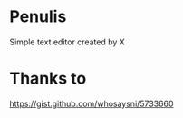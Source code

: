 # Penulis
Simple text editor created by X






# Thanks to
https://gist.github.com/whosaysni/5733660
